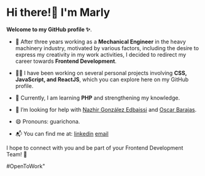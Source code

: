 
# Hi there!👋 I'm Marly 
**Welcome to my GitHub profile ✨**.

- 🚀 After three years working as a **Mechanical Engineer** in the heavy machinery industry, motivated by various factors, including the desire to express my creativity in my work activities, I decided to redirect my career towards **Frontend Development**.

- 👩‍💻 I have been working on several personal projects involving **CSS, JavaScript, and ReactJS**, which you can explore here on my GitHub profile.

- 🌱 Currently, I am learning **PHP** and strengthening my knowledge.

- 🤔 I’m looking for help with [Nazhir González Edbaissi](https://github.com/nazhG) and [Oscar Barajas](https://github.com/gndx).

- 😄 Pronouns: guarichona.

- 📬 You can find me at: 
  [linkedin](www.linkedin.com/in/laguarichona)
  [email](r.marlyp@gmail.com)

I hope to connect with you and be part of your Frontend Development Team! 🤝

#OpenToWork"

